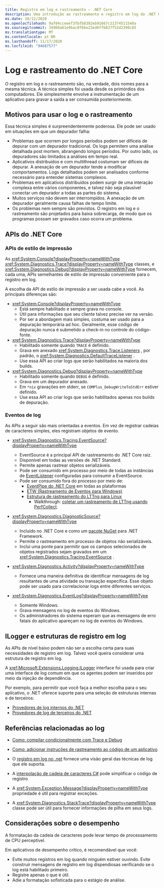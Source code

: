 ```yaml
---
title: Registro em log e rastreamento – .NET Core
description: Uma introdução ao rastreamento e registro em log do .NET Core.
ms.date: 10/12/2020
ms.openlocfilehash: 9af04cceeef3fbfb8392eb91667c21374511548a
ms.sourcegitcommit: 34968a61e9bac0f6be23ed6ffb837f52d2390c85
ms.translationtype: MT
ms.contentlocale: pt-BR
ms.lasthandoff: 11/17/2020
ms.locfileid: "94687577"
---
```

# <a name="net-core-logging-and-tracing"></a>Log e rastreamento do .NET Core

O registro em log e o rastreamento são, na verdade, dois nomes para a mesma técnica. A técnica simples foi usada desde os primórdios dos computadores. Ele simplesmente envolve a instrumentação de um aplicativo para gravar a saída a ser consumida posteriormente.

## <a name="reasons-to-use-logging-and-tracing"></a>Motivos para usar o log e o rastreamento

Essa técnica simples é surpreendentemente poderosa. Ele pode ser usado em situações em que um depurador falha:

- Problemas que ocorrem por longos períodos podem ser difíceis de depurar com um depurador tradicional. Os logs permitem uma análise detalhada post mortem, abrangendo longos períodos. Por outro lado, os depuradores são limitados a análises em tempo real.
- Aplicativos distribuídos e com multithread costumam ser difíceis de depurar.  A anexação de um depurador tende a modificar comportamentos. Logs detalhados podem ser analisados conforme necessário para entender sistemas complexos.
- Problemas em aplicativos distribuídos podem surgir de uma interação complexa entre vários componentes, e talvez não seja plausível conectar um depurador a todas as partes do sistema.
- Muitos serviços não devem ser interrompidos. A anexação de um depurador geralmente causa falhas de tempo limite.
- Os problemas nem sempre são previstos. O registro em log e o rastreamento são projetados para baixa sobrecarga, de modo que os programas possam ser gravados caso ocorra um problema.

## <a name="net-core-apis"></a>APIs do .NET Core

### <a name="print-style-apis"></a>APIs de estilo de impressão

As <xref:System.Console?displayProperty=nameWithType> <xref:System.Diagnostics.Trace?displayProperty=nameWithType> classes, e <xref:System.Diagnostics.Debug?displayProperty=nameWithType> fornecem, cada uma, APIs semelhantes de estilo de impressão conveniente para o registro em log.

A escolha da API de estilo de impressão a ser usada cabe a você. As principais diferenças são:

- <xref:System.Console?displayProperty=nameWithType>
  - Está sempre habilitado e sempre grava no console.
  - Útil para informações que seu cliente talvez precise ver na versão.
  - Por ser a abordagem mais simples, costuma ser usado para a depuração temporária ad hoc. Geralmente, esse código de depuração nunca é submetido a check-in no controle do código-fonte.
- <xref:System.Diagnostics.Trace?displayProperty=nameWithType>
  - Habilitado somente quando `TRACE` é definido.
  - Grava em anexado <xref:System.Diagnostics.Trace.Listeners> , por padrão, o <xref:System.Diagnostics.DefaultTraceListener> .
  - Use essa API ao criar logs que serão habilitados na maioria dos builds.
- <xref:System.Diagnostics.Debug?displayProperty=nameWithType>
  - Habilitado somente quando `DEBUG` é definido.
  - Grava em um depurador anexado.
  - Em `*nix` gravações em stderr, se `COMPlus_DebugWriteToStdErr` estiver definido.
  - Use essa API ao criar logs que serão habilitados apenas nos builds de depuração.

### <a name="logging-events"></a>Eventos de log

As APIs a seguir são mais orientadas a eventos. Em vez de registrar cadeias de caracteres simples, eles registram objetos de evento.

- <xref:System.Diagnostics.Tracing.EventSource?displayProperty=nameWithType>
  - EventSource é a principal API de rastreamento do .NET Core raiz.
  - Disponível em todas as versões de .NET Standard.
  - Permite apenas rastrear objetos serializáveis.
  - Pode ser consumido em processo por meio de todas as instâncias de [EventListener](xref:System.Diagnostics.Tracing.EventListener) configuradas para consumir a EventSource.
  - Pode ser consumido fora do processo por meio de:
    - [EventPipe do .NET Core](./eventpipe.md) em todas as plataformas
    - [ETW (Rastreamento de Eventos para Windows)](/windows/win32/etw/event-tracing-portal)
    - [Estrutura de rastreamento do LTTng para Linux](https://lttng.org/)
      - Walkthrough: [coletar um rastreamento de LTTng usando PerfCollect](trace-perfcollect-lttng.md).

- <xref:System.Diagnostics.DiagnosticSource?displayProperty=nameWithType>
  - Incluído no .NET Core e como um [pacote NuGet](https://www.nuget.org/packages/System.Diagnostics.DiagnosticSource) para .NET Framework.
  - Permite o rastreamento em processo de objetos não serializáveis.
  - Inclui uma ponte para permitir que os campos selecionados de objetos registrados sejam gravados em um <xref:System.Diagnostics.Tracing.EventSource> .

- <xref:System.Diagnostics.Activity?displayProperty=nameWithType>
  - Fornece uma maneira definitiva de identificar mensagens de log resultantes de uma atividade ou transação específica. Esse objeto pode ser usado para correlacionar logs entre diferentes serviços.

- <xref:System.Diagnostics.EventLog?displayProperty=nameWithType>
  - Somente Windows.
  - Grava mensagens no log de eventos do Windows.
  - Os administradores do sistema esperam que as mensagens de erro fatais do aplicativo apareçam no log de eventos do Windows.

## <a name="ilogger-and-logging-frameworks"></a>ILogger e estruturas de registro em log

As APIs de nível baixo podem não ser a escolha certa para suas necessidades de registro em log. Talvez você queira considerar uma estrutura de registro em log.

A <xref:Microsoft.Extensions.Logging.ILogger> interface foi usada para criar uma interface de log comum em que os agentes podem ser inseridos por meio da injeção de dependência.

Por exemplo, para permitir que você faça a melhor escolha para o seu aplicativo, o .NET oferece suporte para uma seleção de estruturas internas e de terceiros:

- [Provedores de log internos do .NET](../extensions/logging-providers.md#built-in-logging-providers)
- [Provedores de log de terceiros do .NET](../extensions/logging-providers.md#third-party-logging-providers)

## <a name="logging-related-references"></a>Referências relacionadas ao log

- [Como: compilar condicionalmente com Trace e Debug](../../framework/debug-trace-profile/how-to-compile-conditionally-with-trace-and-debug.md)

- [Como: adicionar instruções de rastreamento ao código de um aplicativo](../../framework/debug-trace-profile/how-to-add-trace-statements-to-application-code.md)

- O [registro em log no .net](../extensions/logging.md) fornece uma visão geral das técnicas de log que ele suporta.

- A [interpolação de cadeia de caracteres C#](../../csharp/language-reference/tokens/interpolated.md) pode simplificar o código de registro

- A <xref:System.Exception.Message?displayProperty=nameWithType> propriedade é útil para registrar exceções.

- A <xref:System.Diagnostics.StackTrace?displayProperty=nameWithType> classe pode ser útil para fornecer informações de pilha em seus logs.

## <a name="performance-considerations"></a>Considerações sobre o desempenho

A formatação da cadeia de caracteres pode levar tempo de processamento de CPU perceptível.

Em aplicativos de desempenho crítico, é recomendável que você:

- Evite muitos registros em log quando ninguém estiver ouvindo. Evite construir mensagens de registro em log dispendiosas verificando se o log está habilitado primeiro.
- Registre apenas o que é útil.
- Adie a formatação sofisticada para o estágio de análise.
